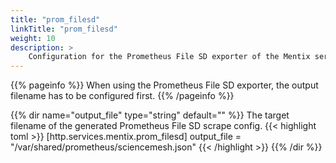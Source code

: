 ```yaml
---
title: "prom_filesd"
linkTitle: "prom_filesd"
weight: 10
description: >
    Configuration for the Prometheus File SD exporter of the Mentix service
---
```


{{% pageinfo %}}
When using the Prometheus File SD exporter, the output filename has to be configured first.
{{% /pageinfo %}}

{{% dir name="output_file" type="string" default="" %}}
The target filename of the generated Prometheus File SD scrape config.
{{< highlight toml >}}
[http.services.mentix.prom_filesd]
output_file = "/var/shared/prometheus/sciencemesh.json"
{{< /highlight >}}
{{% /dir %}}
